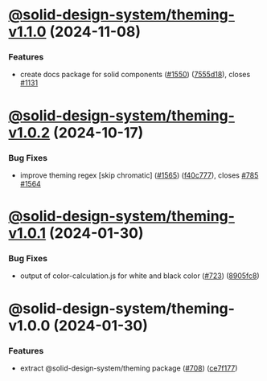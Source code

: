 # [@solid-design-system/theming-v1.1.0](https://github.com/solid-design-system/solid/compare/theming/1.0.2...theming/1.1.0) (2024-11-08)


### Features

* create docs package for solid components ([#1550](https://github.com/solid-design-system/solid/issues/1550)) ([7555d18](https://github.com/solid-design-system/solid/commit/7555d182abfa34a23521c839180ae4b67604717e)), closes [#1131](https://github.com/solid-design-system/solid/issues/1131)

# [@solid-design-system/theming-v1.0.2](https://github.com/solid-design-system/solid/compare/theming/1.0.1...theming/1.0.2) (2024-10-17)


### Bug Fixes

* improve theming regex [skip chromatic] ([#1565](https://github.com/solid-design-system/solid/issues/1565)) ([f40c777](https://github.com/solid-design-system/solid/commit/f40c7775512fb803bf4f61c5c7a822aa948086b0)), closes [#785](https://github.com/solid-design-system/solid/issues/785) [#1564](https://github.com/solid-design-system/solid/issues/1564)

# [@solid-design-system/theming-v1.0.1](https://github.com/solid-design-system/solid/compare/theming/1.0.0...theming/1.0.1) (2024-01-30)


### Bug Fixes

* output of color-calculation.js for white and black color ([#723](https://github.com/solid-design-system/solid/issues/723)) ([8905fc8](https://github.com/solid-design-system/solid/commit/8905fc865caadcfa4f81d24929af48ac4ff556cb))

# @solid-design-system/theming-v1.0.0 (2024-01-30)


### Features

* extract @solid-design-system/theming package ([#708](https://github.com/solid-design-system/solid/issues/708)) ([ce7f177](https://github.com/solid-design-system/solid/commit/ce7f177cfebd8ed9647d3d0d268fbfb900464892))

